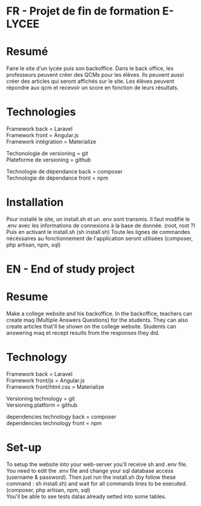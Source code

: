 # FR - Projet de fin de formation E-LYCEE

# Resumé
Faire le site d'un lycée puis son backoffice. Dans le back office, les professeurs peuvent créer des QCMs pour les élèves.
Ils peuvent aussi créer des articles qui seront affichés sur le site.
Les élèves peuvent répondre aux qcm et recevoir un score en fonction de leurs résultats.

# Technologies

Framework back = Laravel                                                                                                
Framework front = Angular.js                                                                             
Framework intégration = Materialize                                                                             
                                                                             
Techonologie de versioning = git                                                                             
Plateforme de versioning = github                                                                             
                                                                             
Technologie de dépendance back = composer                                                                             
Technologie de dépendance front = npm                                                                             

# Installation

Pour installé le site, un install.sh et un .env sont transmis.
Il faut modifié le .env avec les informations de connexions à la base de donnée. (root, root ?)
Puis en activant le install.sh (sh install.sh)
Toute les lignes de commandes nécéssaires au fonctionnement de l'application seront utilisées (composer, php artisan, npm, sql)

# EN - End of study project

# Resume
Make a college website and his backoffice. In the backoffice, teachers can create maq (Multiple Answers Questions) for the students. They can also create articles that'll be shown on the college website.
Students can answering maq et recept results from the responses they did.

# Technology
Framework back = Laravel                                                                                               
Framework front/js = Angular.js                                                                                     
Framework front/html.css = Materialize                                                                      
                                                                                                      
Versioning technology = git                                                                         
Versioning platform = github                                                                                 
                                                                                                          
dependencies technology back = composer                                                                                          
dependencies technology front = npm                                                                                                                                 

# Set-up

To setup the website into your web-server you'll receive sh and .env file.
You need to edit the .env file and change your sql database access (username & password).
Then just run the install.sh (by follow these command : sh install.sh) and wait for all commands lines to be executed.
(composer, php artisan, npm, sql)                                                                     
You'll be able to see tests datas already setted into some tables.
